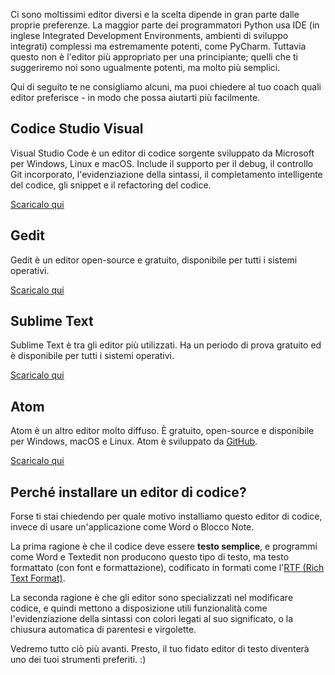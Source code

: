 Ci sono moltissimi editor diversi e la scelta dipende in gran parte dalle proprie preferenze. La maggior parte dei programmatori Python usa IDE (in inglese Integrated Development Environments, ambienti di sviluppo integrati) complessi ma estremamente potenti, come PyCharm. Tuttavia questo non è l'editor più appropriato per una principiante; quelli che ti suggeriremo noi sono ugualmente potenti, ma molto più semplici.

Qui di seguito te ne consigliamo alcuni, ma puoi chiedere al tuo coach quali editor preferisce - in modo che possa aiutarti più facilmente.

## Codice Studio Visual

Visual Studio Code è un editor di codice sorgente sviluppato da Microsoft per Windows, Linux e macOS. Include il supporto per il debug, il controllo Git incorporato, l'evidenziazione della sintassi, il completamento intelligente del codice, gli snippet e il refactoring del codice.

[Scaricalo qui](https://code.visualstudio.com/)

## Gedit

Gedit è un editor open-source e gratuito, disponibile per tutti i sistemi operativi.

[Scaricalo qui](https://wiki.gnome.org/Apps/Gedit#Download)

## Sublime Text

Sublime Text è tra gli editor più utilizzati. Ha un periodo di prova gratuito ed è disponibile per tutti i sistemi operativi.

[Scaricalo qui](https://www.sublimetext.com/)

## Atom

Atom è un altro editor molto diffuso. È gratuito, open-source e disponibile per Windows, macOS e Linux. Atom è sviluppato da [GitHub](https://github.com/).

[Scaricalo qui](https://atom.io/)

## Perché installare un editor di codice?

Forse ti stai chiedendo per quale motivo installiamo questo editor di codice, invece di usare un'applicazione come Word o Blocco Note.

La prima ragione è che il codice deve essere **testo semplice**, e programmi come Word e Textedit non producono questo tipo di testo, ma testo formattato (con font e formattazione), codificato in formati come l'[RTF (Rich Text Format)](https://en.wikipedia.org/wiki/Rich_Text_Format).

La seconda ragione è che gli editor sono specializzati nel modificare codice, e quindi mettono a disposizione utili funzionalità come l'evidenziazione della sintassi con colori legati al suo significato, o la chiusura automatica di parentesi e virgolette.

Vedremo tutto ciò più avanti. Presto, il tuo fidato editor di testo diventerà uno dei tuoi strumenti preferiti. :)

